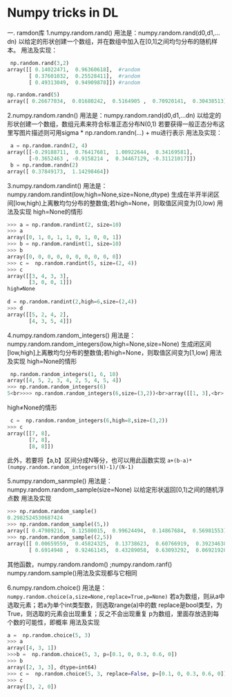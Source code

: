 # Numpy tricks in DL
一. ramdon库
1.numpy.random.rand()
用法是：numpy.random.rand(d0,d1,…dn)
以给定的形状创建一个数组，并在数组中加入在[0,1]之间均匀分布的随机样本。
用法及实现：

```python
 np.random.rand(3,2)
array([[ 0.14022471,  0.96360618],  #random
       [ 0.37601032,  0.25528411],  #random
       [ 0.49313049,  0.94909878]]) #random

np.random.rand(5)
array([ 0.26677034,  0.01680242,  0.5164905 ,  0.70920141,  0.30438513])
 ```
2.numpy.random.randn()
用法是：numpy.random.rand(d0,d1,…dn)
以给定的形状创建一个数组，数组元素来符合标准正态分布N(0,1)
若要获得一般正态分布这里写图片描述则可用sigma * np.random.randn(…) + mu进行表示
用法及实现：  
```py
 a = np.random.randn(2, 4)
array([[-0.29188711,  0.76417681,  1.00922644,  0.34169581],
       [-0.3652463 , -0.9158214 ,  0.34467129, -0.31121017]])
 b = np.random.randn(2)
array([ 0.37849173,  1.14298464])
```

3.numpy.random.randint()
用法是：numpy.random.randint(low,high=None,size=None,dtype)
生成在半开半闭区间[low,high)上离散均匀分布的整数值;若high=None，则取值区间变为[0,low)
用法及实现
high=None的情形
```py
>>> a = np.random.randint(2, size=10)
>>> a
array([0, 1, 0, 1, 1, 0, 1, 0, 0, 1])
>>> b = np.random.randint(1, size=10)
>>> b
array([0, 0, 0, 0, 0, 0, 0, 0, 0, 0])
>>> c =  np.random.randint(5, size=(2, 4))
>>> c
array([[3, 4, 3, 3],
       [3, 0, 0, 1]])
high≠None
 
d = np.random.randint(2,high=6,size=(2,4))
>>> d
array([[5, 2, 4, 2],
       [4, 3, 5, 4]])
```
4.numpy.random.random_integers()
用法是： numpy.random.random_integers(low,high=None,size=None)
生成闭区间[low,high]上离散均匀分布的整数值;若high=None，则取值区间变为[1,low]
用法及实现
high=None的情形

```py
 np.random.random_integers(1, 6, 10)
array([4, 5, 2, 3, 4, 2, 5, 4, 5, 4])
>>> np.random.random_integers(6)
5<br>>>> np.random.random_integers(6,size=(3,2))<br>array([[1, 3],<br>       [5, 6],<br>       [3, 4]])
 ```

high≠None的情形
```py
 c =  np.random.random_integers(6,high=8,size=(3,2))
>>> c
array([[7, 8],
       [7, 8],
       [8, 8]])
```
此外，若要将【a,b】区间分成N等分，也可以用此函数实现
`a+(b-a)*(numpy.random.random_integers(N)-1)/(N-1)`

5.numpy.random_sanmple()
用法是： numpy.random.random_sample(size=None)
以给定形状返回[0,1)之间的随机浮点数
用法及实现
```py
>>> np.random.random_sample()
0.2982524530687424
>>> np.random.random_sample((5,))
array([ 0.47989216,  0.12580015,  0.99624494,  0.14867684,  0.56981553])
>>> np.random.random_sample((2,5))
array([[ 0.00659559,  0.45824325,  0.13738623,  0.60766919,  0.39234638],
       [ 0.6914948 ,  0.92461145,  0.43289058,  0.63093292,  0.06921928]])
```
其他函数，numpy.random.random() ;numpy.random.ranf()
numpy.random.sample()用法及实现都与它相同

6.numpy.random.choice()
用法是： `numpy.random.choice(a,size=None,replace=True,p=None)`
若a为数组，则从a中选取元素；若a为单个int类型数，则选取range(a)中的数
replace是bool类型，为True，则选取的元素会出现重复；反之不会出现重复
p为数组，里面存放选到每个数的可能性，即概率
 用法及实现
```py
a =  np.random.choice(5, 3)
>>> a
array([4, 3, 1])
>>>b =  np.random.choice(5, 3, p=[0.1, 0, 0.3, 0.6, 0])
>>> b
array([2, 3, 3], dtype=int64)
>>> c =  np.random.choice(5, 3, replace=False, p=[0.1, 0, 0.3, 0.6, 0])
>>> c
array([3, 2, 0])